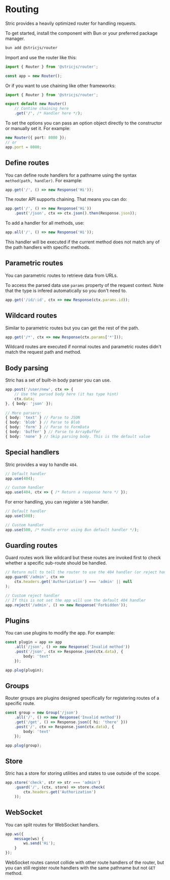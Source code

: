 # Routing

Stric provides a heavily optimized router for handling requests.

To get started, install the component with Bun or your preferred package manager.
```bash
bun add @stricjs/router
```

Import and use the router like this:
```typescript
import { Router } from '@stricjs/router';

const app = new Router();
```

Or if you want to use chaining like other frameworks:
```typescript
import { Router } from '@stricjs/router';

export default new Router()
    // Contine chaining here
    .get('/', /* Handler here */);
```

To set the options you can pass an option object directly to the constructor or manually set it. For example:
```typescript
new Router({ port: 8080 });
// or
app.port = 8080;
```

## Define routes 
You can define route handlers for a pathname using the syntax `method(path, handler)`. For example:
```typescript
app.get('/', () => new Response('Hi'));
```

The router API supports chaining. That means you can do:
```typescript
app.get('/', () => new Response('Hi'))
    .post('/json', ctx => ctx.json().then(Response.json));
```

To add a handler for all methods, use:
```typescript
app.all('/', () => new Response('Hi'));
```

This handler will be executed if the current method does not match any of the path handlers with specific methods.

## Parametric routes 
You can parametric routes to retrieve data from URLs.

To access the parsed data use `params` property of the request context. Note that the type is infered automatically so you don't need to.
```typescript
app.get('/id/:id', ctx => new Response(ctx.params.id));
```

## Wildcard routes 
Similar to parametric routes but you can get the rest of the path.
```typescript
app.get('/*', ctx => new Response(ctx.params['*']));
```

Wildcard routes are executed if normal routes and parametric routes didn't match the request path and method.

## Body parsing
Stric has a set of built-in body parser you can use.
```typescript
app.post('/user/new', ctx => {
    // Use the parsed body here (it has type hint)
    ctx.data;
}, { body: 'json' });
    
// More parsers:
{ body: 'text' } // Parse to JSON
{ body: 'blob' } // Parse to Blob
{ body: 'form' } // Parse to FormData
{ body: 'buffer' } // Parse to ArrayBuffer
{ body: 'none' } // Skip parsing body. This is the default value
```

## Special handlers
Stric provides a way to handle `404`.
```typescript
// Default handler 
app.use(404);

// Custom handler 
app.use(404, ctx => { /* Return a response here */ });
```

For error handling, you can register a `500` handler.
```typescript
// Default handler 
app.use(500);

// Custom handler 
app.use(500, /* Handle error using Bun default handler */);
```

## Guarding routes 
Guard routes work like wildcard but these routes are invoked first to check whether a specific sub-route should be handled.

```typescript
// Return null to tell the router to use the 404 handler (or reject handler if set)
app.guard('/admin', ctx => 
    ctx.headers.get('Authorization') === 'admin' || null
);

// Custom reject handler 
// If this is not set the app will use the default 404 handler
app.reject('/admin', () => new Response('Forbidden'));
```

## Plugins
You can use plugins to modify the app. For example:
```typescript
const plugin = app => app
    .all('/json', () => new Response('Invalid method'))
    .post('/json', ctx => Response.json(ctx.data), { 
        body: 'text' 
    });

app.plug(plugin);
```

## Groups
Router groups are plugins designed specifically for registering routes of a specific route.
```typescript
const group = new Group('/json')
    .all('/', () => new Response('Invalid method'))
    .get('/get', () => Response.json({ hi: 'there' }))
    .post('/', ctx => Response.json(ctx.data), {
        body: 'text'
    });

app.plug(group);
```

## Store 
Stric has a store for storing utilities and states to use outside of the scope.

```typescript
app.store('check', str => str === 'admin')
    .guard('/', (ctx, store) => store.check(
        ctx.headers.get('Authorization')
    ));
```

## WebSocket
You can split routes for WebSocket handlers.

```typescript
app.ws({
    message(ws) {
        ws.send('Hi');
    } 
});
```

WebSocket routes cannot collide with other route handlers of the router, but you can still register route handlers with the same pathname but not `GET` method.
